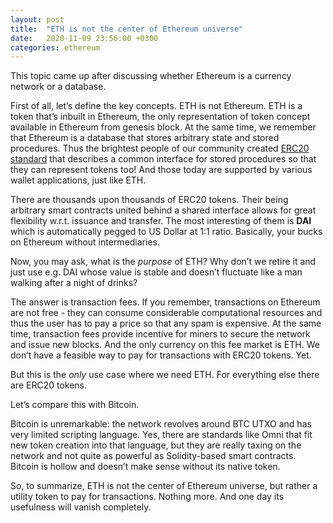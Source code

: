 ```yaml
---
layout: post
title:  "ETH is not the center of Ethereum universe"
date:   2020-11-09 23:56:00 +0300
categories: ethereum
---
```

This topic came up after discussing whether Ethereum is a currency network or a database.

First of all, let’s define the key concepts. ETH is not Ethereum. ETH is a token that’s inbuilt in Ethereum, the only representation of token concept available in Ethereum from genesis block. At the same time, we remember that Ethereum is a database that stores arbitrary state and stored procedures. Thus the brightest people of our community created [ERC20 standard][erc20] that describes a common interface for stored procedures so that they can represent tokens too! And those today are supported by various wallet applications, just like ETH.

There are thousands upon thousands of ERC20 tokens. Their being arbitrary smart contracts united behind a shared interface allows for great flexibility w.r.t. issuance and transfer. The most interesting of them is **DAI** which is automatically pegged to US Dollar at 1:1 ratio. Basically, your bucks on Ethereum without intermediaries.

Now, you may ask, what is the *purpose* of ETH? Why don’t we retire it and just use e.g. DAI whose value is stable and doesn’t fluctuate like a man walking after a night of drinks?

The answer is transaction fees. If you remember, transactions on Ethereum are not free - they can consume considerable computational resources and thus the user has to pay a price so that any spam is expensive. At the same time, transaction fees provide incentive for miners to secure the network and issue new blocks. And the only currency on this fee market is ETH. We don’t have a feasible way to pay for transactions with ERC20 tokens. Yet.

But this is the *only* use case where we need ETH. For everything else there are ERC20 tokens.

Let’s compare this with Bitcoin.

Bitcoin is unremarkable: the network revolves around BTC UTXO and has very limited scripting language. Yes, there are standards like Omni that fit new token creation into that language, but they are really taxing on the network and not quite as powerful as Solidity-based smart contracts. Bitcoin is hollow and doesn’t make sense without its native token.

So, to summarize, ETH is not the center of Ethereum universe, but rather a utility token to pay for transactions. Nothing more. And one day its usefulness will vanish completely.

[erc20]: https://eips.ethereum.org/EIPS/eip-20